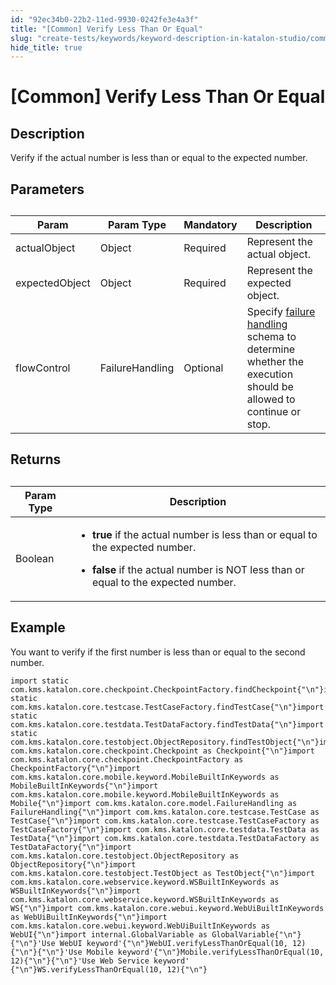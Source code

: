 ```yaml
---
id: "92ec34b0-22b2-11ed-9930-0242fe3e4a3f"
title: "[Common] Verify Less Than Or Equal"
slug: "create-tests/keywords/keyword-description-in-katalon-studio/common-assertions/common-verify-less-than-or-equal"
hide_title: true
---
```


# <a id="id_0" class="anchor_top_offset"/><a id="ariaid-title1" class="anchor_top_offset"/>[Common] Verify Less Than Or Equal


## <a id="id_0__id_1" class="anchor_top_offset"/>Description  

              
<p xmlns="http://www.w3.org/1999/xhtml" className="p">Verify if the actual number is less than or equal to the   expected number.</p> 
      

## <a id="id_0__id_2" class="anchor_top_offset"/>Parameters  

              
<table xmlns="http://www.w3.org/1999/xhtml" className="table anchor_top_offset" id="id_0__834a6202-a4d1-4d41-ba7e-2db5de607cc6"><caption /><thead className="thead"><tr className><th className="entry anchor_top_offset" id="id_0__834a6202-a4d1-4d41-ba7e-2db5de607cc6__entry__1">Param</th><th className="entry anchor_top_offset" id="id_0__834a6202-a4d1-4d41-ba7e-2db5de607cc6__entry__2">Param Type</th><th className="entry anchor_top_offset" id="id_0__834a6202-a4d1-4d41-ba7e-2db5de607cc6__entry__3">Mandatory</th><th className="entry anchor_top_offset" id="id_0__834a6202-a4d1-4d41-ba7e-2db5de607cc6__entry__4">Description</th></tr></thead><tbody className="tbody"><tr className><td className="entry" headers="id_0__834a6202-a4d1-4d41-ba7e-2db5de607cc6__entry__1 id_0__834a6202-a4d1-4d41-ba7e-2db5de607cc6__entry__2 id_0__834a6202-a4d1-4d41-ba7e-2db5de607cc6__entry__3 id_0__834a6202-a4d1-4d41-ba7e-2db5de607cc6__entry__4 ">actualObject</td><td className="entry" headers="id_0__834a6202-a4d1-4d41-ba7e-2db5de607cc6__entry__1 id_0__834a6202-a4d1-4d41-ba7e-2db5de607cc6__entry__2 id_0__834a6202-a4d1-4d41-ba7e-2db5de607cc6__entry__3 id_0__834a6202-a4d1-4d41-ba7e-2db5de607cc6__entry__4 ">Object</td><td className="entry" headers="id_0__834a6202-a4d1-4d41-ba7e-2db5de607cc6__entry__1 id_0__834a6202-a4d1-4d41-ba7e-2db5de607cc6__entry__2 id_0__834a6202-a4d1-4d41-ba7e-2db5de607cc6__entry__3 id_0__834a6202-a4d1-4d41-ba7e-2db5de607cc6__entry__4 ">Required</td><td className="entry" headers="id_0__834a6202-a4d1-4d41-ba7e-2db5de607cc6__entry__1 id_0__834a6202-a4d1-4d41-ba7e-2db5de607cc6__entry__2 id_0__834a6202-a4d1-4d41-ba7e-2db5de607cc6__entry__3 id_0__834a6202-a4d1-4d41-ba7e-2db5de607cc6__entry__4 ">Represent the actual object.</td></tr><tr className><td className="entry" headers="id_0__834a6202-a4d1-4d41-ba7e-2db5de607cc6__entry__1 id_0__834a6202-a4d1-4d41-ba7e-2db5de607cc6__entry__2 id_0__834a6202-a4d1-4d41-ba7e-2db5de607cc6__entry__3 id_0__834a6202-a4d1-4d41-ba7e-2db5de607cc6__entry__4 ">expectedObject</td><td className="entry" headers="id_0__834a6202-a4d1-4d41-ba7e-2db5de607cc6__entry__1 id_0__834a6202-a4d1-4d41-ba7e-2db5de607cc6__entry__2 id_0__834a6202-a4d1-4d41-ba7e-2db5de607cc6__entry__3 id_0__834a6202-a4d1-4d41-ba7e-2db5de607cc6__entry__4 ">Object</td><td className="entry" headers="id_0__834a6202-a4d1-4d41-ba7e-2db5de607cc6__entry__1 id_0__834a6202-a4d1-4d41-ba7e-2db5de607cc6__entry__2 id_0__834a6202-a4d1-4d41-ba7e-2db5de607cc6__entry__3 id_0__834a6202-a4d1-4d41-ba7e-2db5de607cc6__entry__4 ">Required</td><td className="entry" headers="id_0__834a6202-a4d1-4d41-ba7e-2db5de607cc6__entry__1 id_0__834a6202-a4d1-4d41-ba7e-2db5de607cc6__entry__2 id_0__834a6202-a4d1-4d41-ba7e-2db5de607cc6__entry__3 id_0__834a6202-a4d1-4d41-ba7e-2db5de607cc6__entry__4 ">Represent the expected object.</td></tr><tr className><td className="entry" headers="id_0__834a6202-a4d1-4d41-ba7e-2db5de607cc6__entry__1 id_0__834a6202-a4d1-4d41-ba7e-2db5de607cc6__entry__2 id_0__834a6202-a4d1-4d41-ba7e-2db5de607cc6__entry__3 id_0__834a6202-a4d1-4d41-ba7e-2db5de607cc6__entry__4 ">flowControl</td><td className="entry" headers="id_0__834a6202-a4d1-4d41-ba7e-2db5de607cc6__entry__1 id_0__834a6202-a4d1-4d41-ba7e-2db5de607cc6__entry__2 id_0__834a6202-a4d1-4d41-ba7e-2db5de607cc6__entry__3 id_0__834a6202-a4d1-4d41-ba7e-2db5de607cc6__entry__4 ">FailureHandling</td><td className="entry" headers="id_0__834a6202-a4d1-4d41-ba7e-2db5de607cc6__entry__1 id_0__834a6202-a4d1-4d41-ba7e-2db5de607cc6__entry__2 id_0__834a6202-a4d1-4d41-ba7e-2db5de607cc6__entry__3 id_0__834a6202-a4d1-4d41-ba7e-2db5de607cc6__entry__4 ">Optional</td><td className="entry" headers="id_0__834a6202-a4d1-4d41-ba7e-2db5de607cc6__entry__1 id_0__834a6202-a4d1-4d41-ba7e-2db5de607cc6__entry__2 id_0__834a6202-a4d1-4d41-ba7e-2db5de607cc6__entry__3 id_0__834a6202-a4d1-4d41-ba7e-2db5de607cc6__entry__4 ">Specify <a className="xref" href="/docs/maintain/configure-failure-handling-settings-in-katalon-studio">failure handling</a> schema to         determine whether the execution should be allowed to continue or         stop.</td></tr></tbody></table> 
      

## <a id="id_0__id_3" class="anchor_top_offset"/>Returns 

              
<table xmlns="http://www.w3.org/1999/xhtml" className="table anchor_top_offset" id="id_0__c611ad15-be20-43a2-bc78-a042ee76701b"><caption /><thead className="thead"><tr className><th className="entry anchor_top_offset" id="id_0__c611ad15-be20-43a2-bc78-a042ee76701b__entry__1">Param Type</th><th className="entry anchor_top_offset" id="id_0__c611ad15-be20-43a2-bc78-a042ee76701b__entry__2">Description</th></tr></thead><tbody className="tbody"><tr className><td className="entry" headers="id_0__c611ad15-be20-43a2-bc78-a042ee76701b__entry__1 id_0__c611ad15-be20-43a2-bc78-a042ee76701b__entry__2 ">Boolean</td><td className="entry" headers="id_0__c611ad15-be20-43a2-bc78-a042ee76701b__entry__1 id_0__c611ad15-be20-43a2-bc78-a042ee76701b__entry__2 ">         <ul className="ul"><li className="li">             <p className="p">               <strong className="ph b">true</strong> if the actual number is less               than or equal to the expected number.</p>           </li><li className="li">             <p className="p">               <strong className="ph b">false</strong> if the actual number is NOT less               than or equal to the expected number.</p>           </li></ul>       </td></tr></tbody></table> 
      

## <a id="id_0__id_4" class="anchor_top_offset"/>Example  

              
<p xmlns="http://www.w3.org/1999/xhtml" className="p">You want to verify if the first number is less than or equal to   the second number.</p> 
              
<pre xmlns="http://www.w3.org/1999/xhtml" className="pre codeblock"><code>import static com.kms.katalon.core.checkpoint.CheckpointFactory.findCheckpoint{"\n"}import static com.kms.katalon.core.testcase.TestCaseFactory.findTestCase{"\n"}import static com.kms.katalon.core.testdata.TestDataFactory.findTestData{"\n"}import static com.kms.katalon.core.testobject.ObjectRepository.findTestObject{"\n"}import com.kms.katalon.core.checkpoint.Checkpoint as Checkpoint{"\n"}import com.kms.katalon.core.checkpoint.CheckpointFactory as CheckpointFactory{"\n"}import com.kms.katalon.core.mobile.keyword.MobileBuiltInKeywords as MobileBuiltInKeywords{"\n"}import com.kms.katalon.core.mobile.keyword.MobileBuiltInKeywords as Mobile{"\n"}import com.kms.katalon.core.model.FailureHandling as FailureHandling{"\n"}import com.kms.katalon.core.testcase.TestCase as TestCase{"\n"}import com.kms.katalon.core.testcase.TestCaseFactory as TestCaseFactory{"\n"}import com.kms.katalon.core.testdata.TestData as TestData{"\n"}import com.kms.katalon.core.testdata.TestDataFactory as TestDataFactory{"\n"}import com.kms.katalon.core.testobject.ObjectRepository as ObjectRepository{"\n"}import com.kms.katalon.core.testobject.TestObject as TestObject{"\n"}import com.kms.katalon.core.webservice.keyword.WSBuiltInKeywords as WSBuiltInKeywords{"\n"}import com.kms.katalon.core.webservice.keyword.WSBuiltInKeywords as WS{"\n"}import com.kms.katalon.core.webui.keyword.WebUiBuiltInKeywords as WebUiBuiltInKeywords{"\n"}import com.kms.katalon.core.webui.keyword.WebUiBuiltInKeywords as WebUI{"\n"}import internal.GlobalVariable as GlobalVariable{"\n"}{"\n"}'Use WebUI keyword'{"\n"}WebUI.verifyLessThanOrEqual(10, 12){"\n"}{"\n"}'Use Mobile keyword'{"\n"}Mobile.verifyLessThanOrEqual(10, 12){"\n"}{"\n"}'Use Web Service keyword' {"\n"}WS.verifyLessThanOrEqual(10, 12){"\n"}</code></pre> 
            
